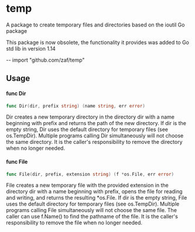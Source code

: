 # temp
A package to create temporary files and directories based on the ioutil Go package

This package is now obsolete, the functionality it provides was added to Go std lib
in version 1.14
 
--
    import "github.com/zaf/temp"


## Usage

#### func  Dir

```go
func Dir(dir, prefix string) (name string, err error)
```
Dir creates a new temporary directory in the directory dir with a name beginning
with prefix and returns the path of the new directory. If dir is the empty
string, Dir uses the default directory for temporary files (see os.TempDir).
Multiple programs calling Dir simultaneously will not choose the same directory.
It is the caller's responsibility to remove the directory when no longer needed.

#### func  File

```go
func File(dir, prefix, extension string) (f *os.File, err error)
```
File creates a new temporary file with the provided extension in the directory
dir with a name beginning with prefix, opens the file for reading and writing,
and returns the resulting *os.File. If dir is the empty string, File uses the
default directory for temporary files (see os.TempDir). Multiple programs
calling File simultaneously will not choose the same file. The caller can use
f.Name() to find the pathname of the file. It is the caller's responsibility to
remove the file when no longer needed.
